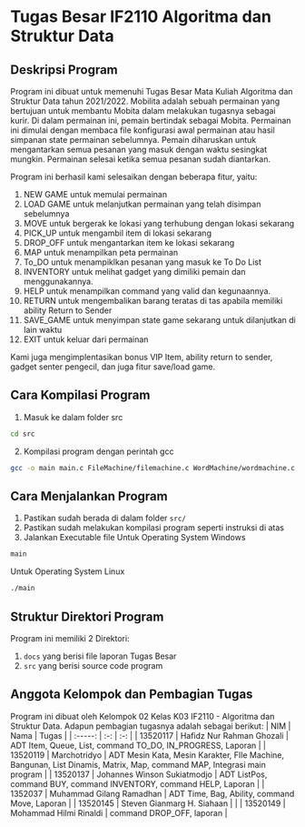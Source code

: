 # Tugas Besar IF2110 Algoritma dan Struktur Data

## Deskripsi Program
Program ini dibuat untuk memenuhi Tugas Besar Mata Kuliah Algoritma dan Struktur Data tahun 2021/2022. Mobilita adalah sebuah permainan yang bertujuan untuk membantu Mobita dalam melakukan tugasnya sebagai kurir. Di dalam permainan ini, pemain bertindak sebagai Mobita. Permainan ini dimulai dengan membaca file konfigurasi awal permainan atau hasil simpanan state permainan sebelumnya. Pemain diharuskan untuk mengantarkan semua pesanan yang masuk dengan waktu sesingkat mungkin. Permainan selesai ketika semua pesanan sudah diantarkan.

Program ini berhasil kami selesaikan dengan beberapa fitur, yaitu:
1. NEW GAME untuk memulai permainan
2. LOAD GAME untuk melanjutkan permainan yang telah disimpan sebelumnya
3. MOVE untuk bergerak ke lokasi yang terhubung dengan lokasi sekarang
4. PICK_UP untuk mengambil item di lokasi sekarang
5. DROP_OFF untuk mengantarkan item ke lokasi sekarang
6. MAP untuk menampilkan peta permainan
7. To_DO untuk menampiklkan pesanan yang masuk ke To Do List
8. INVENTORY untuk melihat gadget yang dimiliki pemain dan menggunakannya.
9. HELP untuk menampilkan command yang valid dan kegunaannya.
10. RETURN untuk mengembalikan barang teratas di tas apabila memiliki ability Return to Sender
11. SAVE_GAME untuk menyimpan state game sekarang untuk dilanjutkan di lain waktu
12. EXIT untuk keluar dari permainan

Kami juga mengimplentasikan bonus VIP Item, ability return to sender, gadget senter pengecil, dan juga fitur save/load game.

## Cara Kompilasi Program
1. Masuk ke dalam folder src
```bash
cd src
```
2. Kompilasi program dengan perintah gcc
```bash
gcc -o main main.c FileMachine/filemachine.c WordMachine/wordmachine.c WordMachine/charmachine.c Item/item.c LinkedList/list_linked.c LinkedList/node.c Listdin/listdin.c Map/map.c Matrix/matrix.c PColor/pcolor.c Point/point.c Queue/queue.c Time/time.c Stack/stack.c ListPos/listpos.c Utils/showState.c Utils/updatePerishables.c Utils/initializeGame.c Utils/newGame.c Utils/loadGame.c Utils/move.c Utils/handleToDo.c Utils/showHelp.c Utils/pickup.c Utils/dropoff.c Utils/inventory.c Utils/buy.c Utils/returnToSender.c Utils/saveGame.c Utils/other.c Utils/updateSenterPengecil.c Utils/exit_game.c
```

## Cara Menjalankan Program
1. Pastikan sudah berada di dalam folder `src/`
2. Pastikan sudah melakukan kompilasi program seperti instruksi di atas
3. Jalankan Executable file
Untuk Operating System Windows
```bash
main
```
Untuk Operating System Linux
```bash
./main
```

## Struktur Direktori Program
Program ini memiliki 2 Direktori:
1. `docs` yang berisi file laporan Tugas Besar
2. `src` yang berisi source code program

## Anggota Kelompok dan Pembagian Tugas
Program ini dibuat oleh Kelompok 02 Kelas K03 IF2110 - Algoritma dan Struktur Data. Adapun pembagian tugasnya adalah sebagai berikut:
| NIM | Nama  | Tugas  |
| :-----: | :-: | :-: |
| 13520117 | Hafidz Nur Rahman Ghozali | ADT Item, Queue, List, command TO_DO, IN_PROGRESS, Laporan |
| 13520119 | Marchotridyo | ADT Mesin Kata, Mesin Karakter, FIle Machine, Bangunan, List Dinamis, Matrix, Map, command MAP, Integrasi main program |
| 13520137 | Johannes Winson Sukiatmodjo | ADT ListPos, command BUY, command INVENTORY, command HELP, Laporan |
| 1352037 | Muhammad Gilang Ramadhan | ADT Time, Bag, Ability, command Move, Laporan |
| 13520145 | Steven Gianmarg H. Siahaan |  |
| 13520149 | Mohammad Hilmi Rinaldi | command DROP_OFF, laporan |
